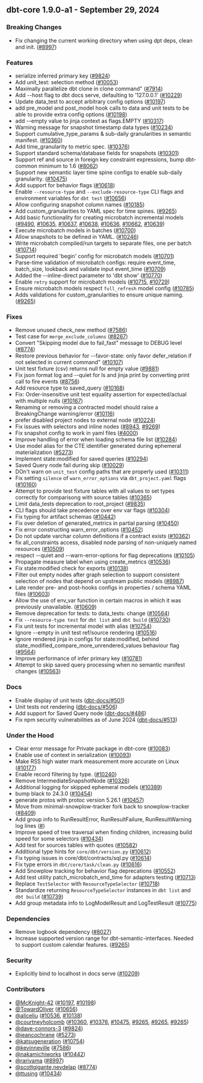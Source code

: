 ## dbt-core 1.9.0-a1 - September 29, 2024

### Breaking Changes

- Fix changing the current working directory when using dpt deps, clean and init. ([#8997](https://github.com/dbt-labs/dbt-core/issues/8997))

### Features

- serialize inferred primary key ([#9824](https://github.com/dbt-labs/dbt-core/issues/9824))
- Add unit_test: selection method ([#10053](https://github.com/dbt-labs/dbt-core/issues/10053))
- Maximally parallelize dbt clone in clone command" ([#7914](https://github.com/dbt-labs/dbt-core/issues/7914))
- Add --host flag to dbt docs serve, defaulting to '127.0.0.1' ([#10229](https://github.com/dbt-labs/dbt-core/issues/10229))
- Update data_test to accept arbitrary config options ([#10197](https://github.com/dbt-labs/dbt-core/issues/10197))
- add pre_model and post_model hook calls to data and unit tests to be able to provide extra config options ([#10198](https://github.com/dbt-labs/dbt-core/issues/10198))
- add --empty value to jinja context as flags.EMPTY ([#10317](https://github.com/dbt-labs/dbt-core/issues/10317))
- Warning message for snapshot timestamp data types ([#10234](https://github.com/dbt-labs/dbt-core/issues/10234))
- Support cumulative_type_params & sub-daily granularities in semantic manifest. ([#10360](https://github.com/dbt-labs/dbt-core/issues/10360))
- Add time_granularity to metric spec. ([#10376](https://github.com/dbt-labs/dbt-core/issues/10376))
- Support standard schema/database fields for snapshots ([#10301](https://github.com/dbt-labs/dbt-core/issues/10301))
- Support ref and source in foreign key constraint expressions, bump dbt-common minimum to 1.6 ([#8062](https://github.com/dbt-labs/dbt-core/issues/8062))
- Support new semantic layer time spine configs to enable sub-daily granularity. ([#10475](https://github.com/dbt-labs/dbt-core/issues/10475))
- Add support for behavior flags ([#10618](https://github.com/dbt-labs/dbt-core/issues/10618))
- Enable `--resource-type` and `--exclude-resource-type` CLI flags and environment variables for `dbt test` ([#10656](https://github.com/dbt-labs/dbt-core/issues/10656))
- Allow configuring snapshot column names ([#10185](https://github.com/dbt-labs/dbt-core/issues/10185))
- Add custom_granularities to YAML spec for time spines. ([#9265](https://github.com/dbt-labs/dbt-core/issues/9265))
- Add basic functionality for creating microbatch incremental models ([#9490](https://github.com/dbt-labs/dbt-core/issues/9490), [#10635](https://github.com/dbt-labs/dbt-core/issues/10635), [#10637](https://github.com/dbt-labs/dbt-core/issues/10637), [#10638](https://github.com/dbt-labs/dbt-core/issues/10638), [#10636](https://github.com/dbt-labs/dbt-core/issues/10636), [#10662](https://github.com/dbt-labs/dbt-core/issues/10662), [#10639](https://github.com/dbt-labs/dbt-core/issues/10639))
- Execute microbatch models in batches ([#10700](https://github.com/dbt-labs/dbt-core/issues/10700))
- Allow snapshots to be defined in YAML. ([#10246](https://github.com/dbt-labs/dbt-core/issues/10246))
- Write microbatch compiled/run targets to separate files, one per batch ([#10714](https://github.com/dbt-labs/dbt-core/issues/10714))
- Support required 'begin' config for microbatch models ([#10701](https://github.com/dbt-labs/dbt-core/issues/10701))
- Parse-time validation of microbatch configs: require event_time, batch_size, lookback and validate input event_time ([#10709](https://github.com/dbt-labs/dbt-core/issues/10709))
- Added the --inline-direct parameter to 'dbt show' ([#10770](https://github.com/dbt-labs/dbt-core/issues/10770))
- Enable `retry` support for microbatch models ([#10715](https://github.com/dbt-labs/dbt-core/issues/10715), [#10729](https://github.com/dbt-labs/dbt-core/issues/10729))
- Ensure microbatch models respect `full_refresh` model config ([#10785](https://github.com/dbt-labs/dbt-core/issues/10785))
- Adds validations for custom_granularities to ensure unique naming. ([#9265](https://github.com/dbt-labs/dbt-core/issues/9265))

### Fixes

- Remove unused check_new method ([#7586](https://github.com/dbt-labs/dbt-core/issues/7586))
- Test case for `merge_exclude_columns` ([#8267](https://github.com/dbt-labs/dbt-core/issues/8267))
- Convert "Skipping model due to fail_fast" message to DEBUG level ([#8774](https://github.com/dbt-labs/dbt-core/issues/8774))
- Restore previous behavior for --favor-state: only favor defer_relation if not selected in current command" ([#10107](https://github.com/dbt-labs/dbt-core/issues/10107))
- Unit test fixture (csv) returns null for empty value ([#9881](https://github.com/dbt-labs/dbt-core/issues/9881))
- Fix json format log and --quiet for ls and jinja print by converting print call to fire events ([#8756](https://github.com/dbt-labs/dbt-core/issues/8756))
- Add resource type to saved_query ([#10168](https://github.com/dbt-labs/dbt-core/issues/10168))
- Fix: Order-insensitive unit test equality assertion for expected/actual with multiple nulls ([#10167](https://github.com/dbt-labs/dbt-core/issues/10167))
- Renaming or removing a contracted model should raise a BreakingChange warning/error ([#10116](https://github.com/dbt-labs/dbt-core/issues/10116))
- prefer disabled project nodes to external node ([#10224](https://github.com/dbt-labs/dbt-core/issues/10224))
- Fix issues with selectors and inline nodes ([#8943](https://github.com/dbt-labs/dbt-core/issues/8943), [#9269](https://github.com/dbt-labs/dbt-core/issues/9269))
- Fix snapshot config to work in yaml files ([#4000](https://github.com/dbt-labs/dbt-core/issues/4000))
- Improve handling of error when loading schema file list ([#10284](https://github.com/dbt-labs/dbt-core/issues/10284))
- Use model alias for the CTE identifier generated during ephemeral materialization ([#5273](https://github.com/dbt-labs/dbt-core/issues/5273))
- Implement state:modified for saved queries ([#10294](https://github.com/dbt-labs/dbt-core/issues/10294))
- Saved Query node fail during skip ([#10029](https://github.com/dbt-labs/dbt-core/issues/10029))
- DOn't warn on `unit_test` config paths that are properly used ([#10311](https://github.com/dbt-labs/dbt-core/issues/10311))
- Fix setting `silence` of `warn_error_options` via `dbt_project.yaml` flags ([#10160](https://github.com/dbt-labs/dbt-core/issues/10160))
- Attempt to provide test fixture tables with all values to set types correctly for comparisong with source tables ([#10365](https://github.com/dbt-labs/dbt-core/issues/10365))
- Limit data_tests deprecation to root_project ([#9835](https://github.com/dbt-labs/dbt-core/issues/9835))
- CLI flags should take precedence over env var flags ([#10304](https://github.com/dbt-labs/dbt-core/issues/10304))
- Fix typing for artifact schemas ([#10442](https://github.com/dbt-labs/dbt-core/issues/10442))
- Fix over deletion of generated_metrics in partial parsing ([#10450](https://github.com/dbt-labs/dbt-core/issues/10450))
- Fix error constructing warn_error_options ([#10452](https://github.com/dbt-labs/dbt-core/issues/10452))
- Do not update varchar column definitions if a contract exists ([#10362](https://github.com/dbt-labs/dbt-core/issues/10362))
- fix all_constraints access, disabled node parsing of non-uniquely named resources ([#10509](https://github.com/dbt-labs/dbt-core/issues/10509))
- respect --quiet and --warn-error-options for flag deprecations ([#10105](https://github.com/dbt-labs/dbt-core/issues/10105))
- Propagate measure label when using create_metrics ([#10536](https://github.com/dbt-labs/dbt-core/issues/10536))
- Fix state:modified check for exports ([#10138](https://github.com/dbt-labs/dbt-core/issues/10138))
- Filter out empty nodes after graph selection to support consistent selection of nodes that depend on upstream public models ([#8987](https://github.com/dbt-labs/dbt-core/issues/8987))
- Late render pre- and post-hooks configs in properties / schema YAML files ([#10603](https://github.com/dbt-labs/dbt-core/issues/10603))
- Allow the use of env_var function in certain macros in which it was previously unavailable. ([#10609](https://github.com/dbt-labs/dbt-core/issues/10609))
- Remove deprecation for tests: to data_tests: change ([#10564](https://github.com/dbt-labs/dbt-core/issues/10564))
- Fix `--resource-type test` for `dbt list` and `dbt build` ([#10730](https://github.com/dbt-labs/dbt-core/issues/10730))
- Fix unit tests for incremental model with alias ([#10754](https://github.com/dbt-labs/dbt-core/issues/10754))
- Ignore --empty in unit test ref/source rendering ([#10516](https://github.com/dbt-labs/dbt-core/issues/10516))
- Ignore rendered jinja in configs for state:modified, behind state_modified_compare_more_unrendered_values behaviour flag ([#9564](https://github.com/dbt-labs/dbt-core/issues/9564))
- Improve performance of infer primary key ([#10781](https://github.com/dbt-labs/dbt-core/issues/10781))
- Attempt to skip saved query processing when no semantic manifest changes ([#10563](https://github.com/dbt-labs/dbt-core/issues/10563))

### Docs

- Enable display of unit tests ([dbt-docs/#501](https://github.com/dbt-labs/dbt-docs/issues/501))
- Unit tests not rendering ([dbt-docs/#506](https://github.com/dbt-labs/dbt-docs/issues/506))
- Add support for Saved Query node ([dbt-docs/#486](https://github.com/dbt-labs/dbt-docs/issues/486))
- Fix npm security vulnerabilities as of June 2024 ([dbt-docs/#513](https://github.com/dbt-labs/dbt-docs/issues/513))

### Under the Hood

- Clear error message for Private package in dbt-core ([#10083](https://github.com/dbt-labs/dbt-core/issues/10083))
- Enable use of context in serialization ([#10093](https://github.com/dbt-labs/dbt-core/issues/10093))
- Make RSS high water mark measurement more accurate on Linux ([#10177](https://github.com/dbt-labs/dbt-core/issues/10177))
- Enable record filtering by type. ([#10240](https://github.com/dbt-labs/dbt-core/issues/10240))
- Remove IntermediateSnapshotNode ([#10326](https://github.com/dbt-labs/dbt-core/issues/10326))
- Additional logging for skipped ephemeral models ([#10389](https://github.com/dbt-labs/dbt-core/issues/10389))
- bump black to 24.3.0 ([#10454](https://github.com/dbt-labs/dbt-core/issues/10454))
- generate protos with protoc version 5.26.1 ([#10457](https://github.com/dbt-labs/dbt-core/issues/10457))
- Move from minimal-snowplow-tracker fork back to snowplow-tracker ([#8409](https://github.com/dbt-labs/dbt-core/issues/8409))
- Add group info to RunResultError, RunResultFailure, RunResultWarning log lines ([#](https://github.com/dbt-labs/dbt-core/issues/))
- Improve speed of tree traversal when finding children, increasing build speed for some selectors ([#10434](https://github.com/dbt-labs/dbt-core/issues/10434))
- Add test for sources tables with quotes ([#10582](https://github.com/dbt-labs/dbt-core/issues/10582))
- Additional type hints for `core/dbt/version.py` ([#10612](https://github.com/dbt-labs/dbt-core/issues/10612))
- Fix typing issues in core/dbt/contracts/sql.py ([#10614](https://github.com/dbt-labs/dbt-core/issues/10614))
- Fix type errors in `dbt/core/task/clean.py` ([#10616](https://github.com/dbt-labs/dbt-core/issues/10616))
- Add Snowplow tracking for behavior flag deprecations ([#10552](https://github.com/dbt-labs/dbt-core/issues/10552))
- Add test utility patch_microbatch_end_time for adapters testing ([#10713](https://github.com/dbt-labs/dbt-core/issues/10713))
- Replace `TestSelector` with `ResourceTypeSelector` ([#10718](https://github.com/dbt-labs/dbt-core/issues/10718))
- Standardize returning `ResourceTypeSelector` instances in `dbt list` and `dbt build` ([#10739](https://github.com/dbt-labs/dbt-core/issues/10739))
- Add group metadata info to LogModelResult and LogTestResult ([#10775](https://github.com/dbt-labs/dbt-core/issues/10775))

### Dependencies

- Remove logbook dependency ([#8027](https://github.com/dbt-labs/dbt-core/issues/8027))
- Increase supported version range for dbt-semantic-interfaces. Needed to support custom calendar features. ([#9265](https://github.com/dbt-labs/dbt-core/issues/9265))

### Security

- Explicitly bind to localhost in docs serve ([#10209](https://github.com/dbt-labs/dbt-core/issues/10209))

### Contributors
- [@McKnight-42](https://github.com/McKnight-42) ([#10197](https://github.com/dbt-labs/dbt-core/issues/10197), [#10198](https://github.com/dbt-labs/dbt-core/issues/10198))
- [@TowardOliver](https://github.com/TowardOliver) ([#10656](https://github.com/dbt-labs/dbt-core/issues/10656))
- [@aliceliu](https://github.com/aliceliu) ([#10536](https://github.com/dbt-labs/dbt-core/issues/10536), [#10138](https://github.com/dbt-labs/dbt-core/issues/10138))
- [@courtneyholcomb](https://github.com/courtneyholcomb) ([#10360](https://github.com/dbt-labs/dbt-core/issues/10360), [#10376](https://github.com/dbt-labs/dbt-core/issues/10376), [#10475](https://github.com/dbt-labs/dbt-core/issues/10475), [#9265](https://github.com/dbt-labs/dbt-core/issues/9265), [#9265](https://github.com/dbt-labs/dbt-core/issues/9265), [#9265](https://github.com/dbt-labs/dbt-core/issues/9265))
- [@dave-connors-3](https://github.com/dave-connors-3) ([#9824](https://github.com/dbt-labs/dbt-core/issues/9824))
- [@jeancochrane](https://github.com/jeancochrane) ([#5273](https://github.com/dbt-labs/dbt-core/issues/5273))
- [@katsugeneration](https://github.com/katsugeneration) ([#10754](https://github.com/dbt-labs/dbt-core/issues/10754))
- [@kevinneville](https://github.com/kevinneville) ([#7586](https://github.com/dbt-labs/dbt-core/issues/7586))
- [@nakamichiworks](https://github.com/nakamichiworks) ([#10442](https://github.com/dbt-labs/dbt-core/issues/10442))
- [@rariyama](https://github.com/rariyama) ([#8997](https://github.com/dbt-labs/dbt-core/issues/8997))
- [@scottgigante,nevdelap](https://github.com/scottgigante,nevdelap) ([#8774](https://github.com/dbt-labs/dbt-core/issues/8774))
- [@ttusing](https://github.com/ttusing) ([#10434](https://github.com/dbt-labs/dbt-core/issues/10434))
